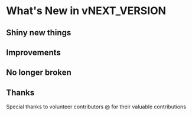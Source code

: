 # What's New in vNEXT_VERSION

## Shiny new things

## Improvements

## No longer broken

## Thanks

Special thanks to volunteer contributors @ for their valuable contributions
